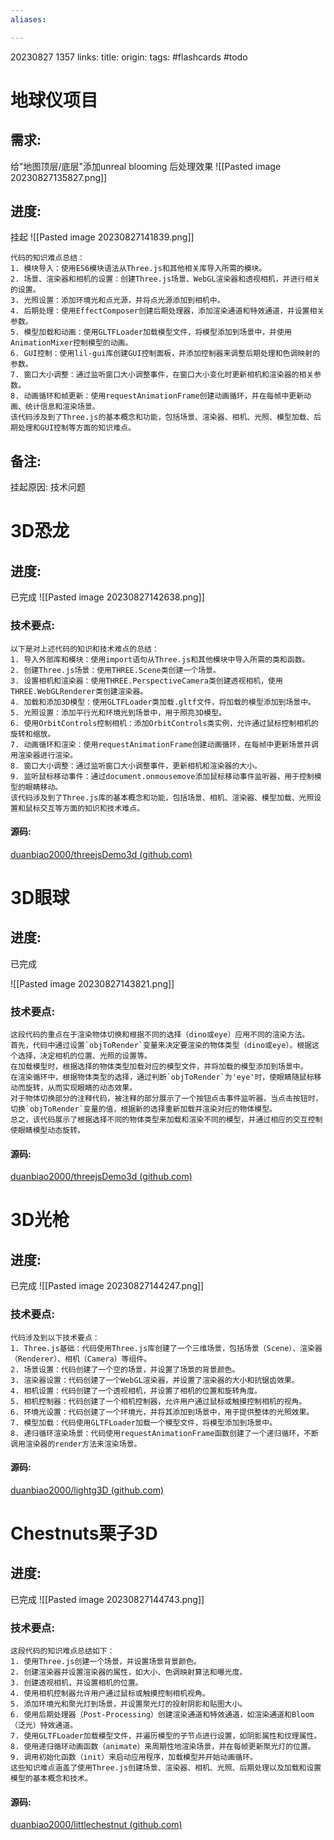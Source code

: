 ```yaml
---
aliases:

---
```

20230827 1357
links:
title:
origin:
tags: #flashcards #todo 

# 地球仪项目
## 需求:
给"地图顶层/底层"添加unreal blooming 后处理效果
![[Pasted image 20230827135827.png]]
## 进度:
挂起
![[Pasted image 20230827141839.png]]
```
代码的知识难点总结：
1. 模块导入：使用ES6模块语法从Three.js和其他相关库导入所需的模块。
2. 场景、渲染器和相机的设置：创建Three.js场景、WebGL渲染器和透视相机，并进行相关的设置。
3. 光照设置：添加环境光和点光源，并将点光源添加到相机中。
4. 后期处理：使用EffectComposer创建后期处理器，添加渲染通道和特效通道，并设置相关参数。
5. 模型加载和动画：使用GLTFLoader加载模型文件，将模型添加到场景中，并使用AnimationMixer控制模型的动画。
6. GUI控制：使用lil-gui库创建GUI控制面板，并添加控制器来调整后期处理和色调映射的参数。
7. 窗口大小调整：通过监听窗口大小调整事件，在窗口大小变化时更新相机和渲染器的相关参数。
8. 动画循环和帧更新：使用requestAnimationFrame创建动画循环，并在每帧中更新动画、统计信息和渲染场景。
该代码涉及到了Three.js的基本概念和功能，包括场景、渲染器、相机、光照、模型加载、后期处理和GUI控制等方面的知识难点。
```
## 备注:
挂起原因: 技术问题

# 3D恐龙
## 进度:
已完成
![[Pasted image 20230827142638.png]]
### 技术要点: 
```
以下是对上述代码的知识和技术难点的总结：
1. 导入外部库和模块：使用import语句从Three.js和其他模块中导入所需的类和函数。
2. 创建Three.js场景：使用THREE.Scene类创建一个场景。
3. 设置相机和渲染器：使用THREE.PerspectiveCamera类创建透视相机，使用THREE.WebGLRenderer类创建渲染器。
4. 加载和添加3D模型：使用GLTFLoader类加载.gltf文件，将加载的模型添加到场景中。
5. 光照设置：添加平行光和环境光到场景中，用于照亮3D模型。
6. 使用OrbitControls控制相机：添加OrbitControls类实例，允许通过鼠标控制相机的旋转和缩放。
7. 动画循环和渲染：使用requestAnimationFrame创建动画循环，在每帧中更新场景并调用渲染器进行渲染。
8. 窗口大小调整：通过监听窗口大小调整事件，更新相机和渲染器的大小。
9. 监听鼠标移动事件：通过document.onmousemove添加鼠标移动事件监听器，用于控制模型的眼睛移动。
该代码涉及到了Three.js库的基本概念和功能，包括场景、相机、渲染器、模型加载、光照设置和鼠标交互等方面的知识和技术难点。
```
#### 源码:
[duanbiao2000/threejsDemo3d (github.com)](https://github.com/duanbiao2000/threejsDemo3d)

# 3D眼球
## 进度:
已完成

![[Pasted image 20230827143821.png]]
### 技术要点: 
```
这段代码的重点在于渲染物体切换和根据不同的选择（dino或eye）应用不同的渲染方法。
首先，代码中通过设置`objToRender`变量来决定要渲染的物体类型（dino或eye）。根据这个选择，决定相机的位置、光照的设置等。
在加载模型时，根据选择的物体类型加载对应的模型文件，并将加载的模型添加到场景中。
在渲染循环中，根据物体类型的选择，通过判断`objToRender`为'eye'时，使眼睛随鼠标移动而旋转，从而实现眼睛的动态效果。
对于物体切换部分的注释代码，被注释的部分展示了一个按钮点击事件监听器，当点击按钮时，切换`objToRender`变量的值，根据新的选择重新加载并渲染对应的物体模型。
总之，该代码展示了根据选择不同的物体类型来加载和渲染不同的模型，并通过相应的交互控制使眼睛模型动态旋转。
```
#### 源码:
[duanbiao2000/threejsDemo3d (github.com)](https://github.com/duanbiao2000/threejsDemo3d)

# 3D光枪
## 进度:
已完成
![[Pasted image 20230827144247.png]]
### 技术要点: 
```
代码涉及到以下技术要点：
1. Three.js基础：代码使用Three.js库创建了一个三维场景，包括场景（Scene）、渲染器（Renderer）、相机（Camera）等组件。
2. 场景设置：代码创建了一个空的场景，并设置了场景的背景颜色。
3. 渲染器设置：代码创建了一个WebGL渲染器，并设置了渲染器的大小和抗锯齿效果。
4. 相机设置：代码创建了一个透视相机，并设置了相机的位置和旋转角度。
5. 相机控制器：代码创建了一个相机控制器，允许用户通过鼠标或触摸控制相机的视角。
6. 环境光设置：代码创建了一个环境光，并将其添加到场景中，用于提供整体的光照效果。
7. 模型加载：代码使用GLTFLoader加载一个模型文件，将模型添加到场景中。
8. 递归循环渲染场景：代码使用requestAnimationFrame函数创建了一个递归循环，不断调用渲染器的render方法来渲染场景。
```
#### 源码:
[duanbiao2000/lightg3D (github.com)](https://github.com/duanbiao2000/lightg3D)

# Chestnuts栗子3D
## 进度:
已完成
![[Pasted image 20230827144743.png]]
### 技术要点: 
```
这段代码的知识难点总结如下：
1. 使用Three.js创建一个场景，并设置场景背景颜色。
2. 创建渲染器并设置渲染器的属性，如大小、色调映射算法和曝光度。
3. 创建透视相机，并设置相机的位置。
4. 使用相机控制器允许用户通过鼠标或触摸控制相机视角。
5. 添加环境光和聚光灯到场景，并设置聚光灯的投射阴影和贴图大小。
6. 使用后期处理器（Post-Processing）创建渲染通道和特效通道，如渲染通道和Bloom（泛光）特效通道。
7. 使用GLTFLoader加载模型文件，并遍历模型的子节点进行设置，如阴影属性和纹理属性。
8. 使用递归循环动画函数（animate）来周期性地渲染场景，并在每帧更新聚光灯的位置。
9. 调用初始化函数（init）来启动应用程序，加载模型并开始动画循环。
这些知识难点涵盖了使用Three.js创建场景、渲染器、相机、光照、后期处理以及加载和设置模型的基本概念和技术。
```
#### 源码:
[duanbiao2000/littlechestnut (github.com)](https://github.com/duanbiao2000/littlechestnut)
